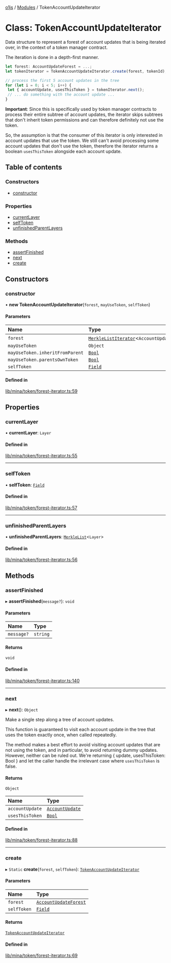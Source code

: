 [o1js](../README.md) / [Modules](../modules.md) / TokenAccountUpdateIterator

# Class: TokenAccountUpdateIterator

Data structure to represent a forest of account updates that is being iterated over,
in the context of a token manager contract.

The iteration is done in a depth-first manner.

```ts
let forest: AccountUpdateForest = ...;
let tokenIterator = TokenAccountUpdateIterator.create(forest, tokenId);

// process the first 5 account updates in the tree
for (let i = 0; i < 5; i++) {
 let { accountUpdate, usesThisToken } = tokenIterator.next();
 // ... do something with the account update ...
}
```

**Important**: Since this is specifically used by token manager contracts to process their entire subtree
of account updates, the iterator skips subtrees that don't inherit token permissions and can therefore definitely not use the token.

So, the assumption is that the consumer of this iterator is only interested in account updates that use the token.
We still can't avoid processing some account updates that don't use the token, therefore the iterator returns a boolean
`usesThisToken` alongside each account update.

## Table of contents

### Constructors

- [constructor](TokenAccountUpdateIterator.md#constructor)

### Properties

- [currentLayer](TokenAccountUpdateIterator.md#currentlayer)
- [selfToken](TokenAccountUpdateIterator.md#selftoken)
- [unfinishedParentLayers](TokenAccountUpdateIterator.md#unfinishedparentlayers)

### Methods

- [assertFinished](TokenAccountUpdateIterator.md#assertfinished)
- [next](TokenAccountUpdateIterator.md#next)
- [create](TokenAccountUpdateIterator.md#create)

## Constructors

### constructor

• **new TokenAccountUpdateIterator**(`forest`, `mayUseToken`, `selfToken`)

#### Parameters

| Name | Type |
| :------ | :------ |
| `forest` | [`MerkleListIterator`](MerkleListIterator.md)\<`AccountUpdateTreeBase`\> |
| `mayUseToken` | `Object` |
| `mayUseToken.inheritFromParent` | [`Bool`](Bool.md) |
| `mayUseToken.parentsOwnToken` | [`Bool`](Bool.md) |
| `selfToken` | [`Field`](Field.md) |

#### Defined in

[lib/mina/token/forest-iterator.ts:59](https://github.com/o1-labs/o1js/blob/64a4beb/src/lib/mina/token/forest-iterator.ts#L59)

## Properties

### currentLayer

• **currentLayer**: `Layer`

#### Defined in

[lib/mina/token/forest-iterator.ts:55](https://github.com/o1-labs/o1js/blob/64a4beb/src/lib/mina/token/forest-iterator.ts#L55)

___

### selfToken

• **selfToken**: [`Field`](Field.md)

#### Defined in

[lib/mina/token/forest-iterator.ts:57](https://github.com/o1-labs/o1js/blob/64a4beb/src/lib/mina/token/forest-iterator.ts#L57)

___

### unfinishedParentLayers

• **unfinishedParentLayers**: [`MerkleList`](MerkleList.md)\<`Layer`\>

#### Defined in

[lib/mina/token/forest-iterator.ts:56](https://github.com/o1-labs/o1js/blob/64a4beb/src/lib/mina/token/forest-iterator.ts#L56)

## Methods

### assertFinished

▸ **assertFinished**(`message?`): `void`

#### Parameters

| Name | Type |
| :------ | :------ |
| `message?` | `string` |

#### Returns

`void`

#### Defined in

[lib/mina/token/forest-iterator.ts:140](https://github.com/o1-labs/o1js/blob/64a4beb/src/lib/mina/token/forest-iterator.ts#L140)

___

### next

▸ **next**(): `Object`

Make a single step along a tree of account updates.

This function is guaranteed to visit each account update in the tree that uses the token
exactly once, when called repeatedly.

The method makes a best effort to avoid visiting account updates that are not using the token,
and in particular, to avoid returning dummy updates.
However, neither can be ruled out. We're returning { update, usesThisToken: Bool } and let the
caller handle the irrelevant case where `usesThisToken` is false.

#### Returns

`Object`

| Name | Type |
| :------ | :------ |
| `accountUpdate` | [`AccountUpdate`](AccountUpdate.md) |
| `usesThisToken` | [`Bool`](Bool.md) |

#### Defined in

[lib/mina/token/forest-iterator.ts:88](https://github.com/o1-labs/o1js/blob/64a4beb/src/lib/mina/token/forest-iterator.ts#L88)

___

### create

▸ `Static` **create**(`forest`, `selfToken`): [`TokenAccountUpdateIterator`](TokenAccountUpdateIterator.md)

#### Parameters

| Name | Type |
| :------ | :------ |
| `forest` | [`AccountUpdateForest`](AccountUpdateForest.md) |
| `selfToken` | [`Field`](Field.md) |

#### Returns

[`TokenAccountUpdateIterator`](TokenAccountUpdateIterator.md)

#### Defined in

[lib/mina/token/forest-iterator.ts:69](https://github.com/o1-labs/o1js/blob/64a4beb/src/lib/mina/token/forest-iterator.ts#L69)
